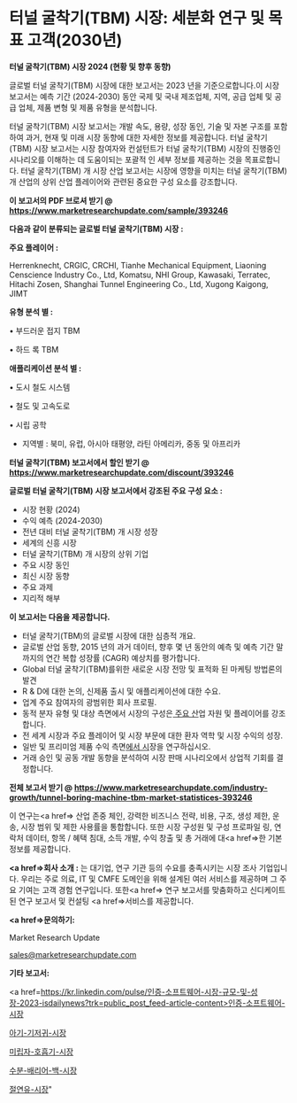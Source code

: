 # 터널 굴착기(TBM) 시장: 세분화 연구 및 목표 고객(2030년)

<strong>터널 굴착기(TBM) 시장 2024 (현황 및 향후 동향)</strong>

글로벌 터널 굴착기(TBM) 시장에 대한 보고서는 2023 년을 기준으로합니다.이 시장 보고서는 예측 기간 (2024-2030) 동안 국제 및 국내 제조업체, 지역, 공급 업체 및 공급 업체, 제품 변형 및 제품 유형을 분석합니다.

터널 굴착기(TBM) 시장 보고서는 개발 속도, 용량, 성장 동인, 기술 및 자본 구조를 포함하여 과거, 현재 및 미래 시장 동향에 대한 자세한 정보를 제공합니다. 터널 굴착기(TBM) 시장 보고서는 시장 참여자와 컨설턴트가 터널 굴착기(TBM) 시장의 진행중인 시나리오를 이해하는 데 도움이되는 포괄적 인 세부 정보를 제공하는 것을 목표로합니다. 터널 굴착기(TBM) 개 시장 산업 보고서는 시장에 영향을 미치는 터널 굴착기(TBM) 개 산업의 상위 산업 플레이어와 관련된 중요한 구성 요소를 강조합니다.



<strong>이 보고서의 PDF 브로셔 받기 @ <a href=https://www.marketresearchupdate.com/sample/393246>https://www.marketresearchupdate.com/sample/393246</a></strong>



<strong>다음과 같이 분류되는 글로벌 터널 굴착기(TBM) 시장 :</strong>



<strong>주요 플레이어 :</strong>

Herrenknecht, CRGIC, CRCHI, Tianhe Mechanical Equipment, Liaoning Censcience Industry Co., Ltd, Komatsu, NHI Group, Kawasaki, Terratec, Hitachi Zosen, Shanghai Tunnel Engineering Co., Ltd, Xugong Kaigong, JIMT



<strong>유형 분석 별 :</strong>

• 부드러운 접지 TBM

• 하드 록 TBM



<strong>애플리케이션 분석 별 :</strong>

• 도시 철도 시스템

• 철도 및 고속도로

• 시립 공학

<ul>
  <li>지역별 : 북미, 유럽, 아시아 태평양, 라틴 아메리카, 중동 및 아프리카</li>
</ul>


<strong>터널 굴착기(TBM) 보고서에서 할인 받기 @ <a href=https://www.marketresearchupdate.com/discount/393246>https://www.marketresearchupdate.com/discount/393246</a></strong>



<strong>글로벌 터널 굴착기(TBM) 시장 보고서에서 강조된 주요 구성 요소 :</strong>
<ul>
  <li>시장 현황 (2024)</li>
  <li>수익 예측 (2024-2030)</li>
  <li>전년 대비 터널 굴착기(TBM) 개 시장 성장</li>
  <li>세계의 신흥 시장</li>
  <li>터널 굴착기(TBM) 개 시장의 상위 기업</li>
  <li>주요 시장 동인</li>
  <li>최신 시장 동향</li>
  <li>주요 과제</li>
  <li>지리적 해부</li>
</ul>


<strong>이 보고서는 다음을 제공합니다.</strong>
<ul>
  <li>터널 굴착기(TBM)의 글로벌 시장에 대한 심층적 개요.</li>
  <li>글로벌 산업 동향, 2015 년의 과거 데이터, 향후 몇 년 동안의 예측 및 예측 기간 말까지의 연간 복합 성장률 (CAGR) 예상치를 평가합니다.</li>
  <li>Global 터널 굴착기(TBM)를위한 새로운 시장 전망 및 표적화 된 마케팅 방법론의 발견</li>
  <li>R &amp; D에 대한 논의, 신제품 출시 및 애플리케이션에 대한 수요.</li>
  <li>업계 주요 참여자의 광범위한 회사 프로필.</li>
  <li>동적 분자 유형 및 대상 측면에서 시장의 구성은<a href=> 주요 산</a>업 자원 및 플레이어를 강조합니다.</li>
  <li>전 세계 시장과 주요 플레이어 및 시장 부문에 대한 환자 역학 및 시장 수익의 성장.</li>
  <li>일반 및 프리미엄 제품 수익 측면<a href=>에서 시</a>장을 연구하십시오.</li>
  <li>거래 승인 및 공동 개발 동향을 분석하여 시장 판매 시나리오에서 상업적 기회를 결정합니다.</li>
</ul>



<strong>전체 보고서 받기 @ <a href=https://www.marketresearchupdate.com/industry-growth/tunnel-boring-machine-tbm-market-statistices-393246>https://www.marketresearchupdate.com/industry-growth/tunnel-boring-machine-tbm-market-statistices-393246</a></strong>

이 연구는<a href=> 산업 존중</a> 체인, 강력한 비즈니스 전략, 비용, 구조, 생성 제한, 운송, 시장 범위 및 제한 사용률을 통합합니다. 또한 시장 구성원 및 구성 프로파일 링, 연락처 데이터, 항목 / 혜택 침대, 소득 개발, 수익 창출 및 총 거래에 대<a href=>한 기본 </a>정보를 제공합니다.



<strong><a href=>회사 소</a>개 :</strong>
는 대기업, 연구 기관 등의 수요를 충족시키는 시장 조사 기업입니다. 우리는 주로 의료, IT 및 CMFE 도메인을 위해 설계된 여러 서비스를 제공하며 그 주요 기여는 고객 경험 연구입니다. 또한<a href=> 연구 보</a>고서를 맞춤화하고 신디케이트 된 연구 보고서 및 컨설팅 <a href=>서비스</a>를 제공합니다.



<strong><a href=>문의하기:</a></strong>

Market Research Update

sales@marketresearchupdate.com



<strong>기타 보고서:</strong>

<a href=https://kr.linkedin.com/pulse/인증-소프트웨어-시장-규모-및-성장-2023-isdailynews?trk=public_post_feed-article-content>인증-소프트웨어-시장</a>

<a href=https://www.linkedin.com/pulse/아기-기저귀-시장-규모-및-성장-2023-analytics-alchemy-360-analysis/>아기-기저귀-시장</a>

<a href=https://www.linkedin.com/pulse/미립자-호흡기-시장-진입-전략-및-위험-평가2029년-trendsetters-talk-360-analysis-zcizf/>미립자-호흡기-시장</a>

<a href=https://www.linkedin.com/pulse/수분-배리어-백-시장-규모-및-성장-2023-market-matrix-musings-analysis-fkzwf/>수분-배리어-백-시장</a>

<a href=https://www.linkedin.com/pulse/절연유-시장-진입-전략-및-위험-평가2030년-survey-spotlight-pro-24-analysis-yseuf/>절연유-시장</a>"
